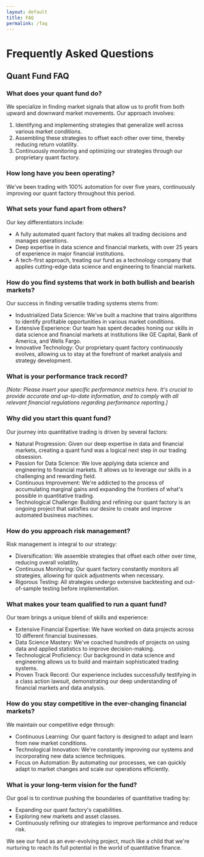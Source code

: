 ```yaml
---
layout: default
title: FAQ
permalink: /faq
---
```


<div class="faq-container">
  <h1>Frequently Asked Questions</h1>

  <h2>Quant Fund FAQ</h2>

  <h3>What does your quant fund do?</h3>
  <p>We specialize in finding market signals that allow us to profit from both upward and downward market movements. Our approach involves:</p>
  <ol>
    <li>Identifying and implementing strategies that generalize well across various market conditions.</li>
    <li>Assembling these strategies to offset each other over time, thereby reducing return volatility.</li>
    <li>Continuously monitoring and optimizing our strategies through our proprietary quant factory.</li>
  </ol>

  <h3>How long have you been operating?</h3>
  <p>We've been trading with 100% automation for over five years, continuously improving our quant factory throughout this period.</p>

  <h3>What sets your fund apart from others?</h3>
  <p>Our key differentiators include:</p>
  <ul>
    <li>A fully automated quant factory that makes all trading decisions and manages operations.</li>
    <li>Deep expertise in data science and financial markets, with over 25 years of experience in major financial institutions.</li>
    <li>A tech-first approach, treating our fund as a technology company that applies cutting-edge data science and engineering to financial markets.</li>
  </ul>

  <h3>How do you find systems that work in both bullish and bearish markets?</h3>
  <p>Our success in finding versatile trading systems stems from:</p>
  <ul>
    <li>Industrialized Data Science: We've built a machine that trains algorithms to identify profitable opportunities in various market conditions.</li>
    <li>Extensive Experience: Our team has spent decades honing our skills in data science and financial markets at institutions like GE Capital, Bank of America, and Wells Fargo.</li>
    <li>Innovative Technology: Our proprietary quant factory continuously evolves, allowing us to stay at the forefront of market analysis and strategy development.</li>
  </ul>

  <h3>What is your performance track record?</h3>
  <p><em>[Note: Please insert your specific performance metrics here. It's crucial to provide accurate and up-to-date information, and to comply with all relevant financial regulations regarding performance reporting.]</em></p>

  <h3>Why did you start this quant fund?</h3>
  <p>Our journey into quantitative trading is driven by several factors:</p>
  <ul>
    <li>Natural Progression: Given our deep expertise in data and financial markets, creating a quant fund was a logical next step in our trading obsession.</li>
    <li>Passion for Data Science: We love applying data science and engineering to financial markets. It allows us to leverage our skills in a challenging and rewarding field.</li>
    <li>Continuous Improvement: We're addicted to the process of accumulating marginal gains and expanding the frontiers of what's possible in quantitative trading.</li>
    <li>Technological Challenge: Building and refining our quant factory is an ongoing project that satisfies our desire to create and improve automated business machines.</li>
  </ul>

  <h3>How do you approach risk management?</h3>
  <p>Risk management is integral to our strategy:</p>
  <ul>
    <li>Diversification: We assemble strategies that offset each other over time, reducing overall volatility.</li>
    <li>Continuous Monitoring: Our quant factory constantly monitors all strategies, allowing for quick adjustments when necessary.</li>
    <li>Rigorous Testing: All strategies undergo extensive backtesting and out-of-sample testing before implementation.</li>
  </ul>

  <h3>What makes your team qualified to run a quant fund?</h3>
  <p>Our team brings a unique blend of skills and experience:</p>
  <ul>
    <li>Extensive Financial Expertise: We have worked on data projects across 10 different financial businesses.</li>
    <li>Data Science Mastery: We've coached hundreds of projects on using data and applied statistics to improve decision-making.</li>
    <li>Technological Proficiency: Our background in data science and engineering allows us to build and maintain sophisticated trading systems.</li>
    <li>Proven Track Record: Our experience includes successfully testifying in a class action lawsuit, demonstrating our deep understanding of financial markets and data analysis.</li>
  </ul>

  <h3>How do you stay competitive in the ever-changing financial markets?</h3>
  <p>We maintain our competitive edge through:</p>
  <ul>
    <li>Continuous Learning: Our quant factory is designed to adapt and learn from new market conditions.</li>
    <li>Technological Innovation: We're constantly improving our systems and incorporating new data science techniques.</li>
    <li>Focus on Automation: By automating our processes, we can quickly adapt to market changes and scale our operations efficiently.</li>
  </ul>

  <h3>What is your long-term vision for the fund?</h3>
  <p>Our goal is to continue pushing the boundaries of quantitative trading by:</p>
  <ul>
    <li>Expanding our quant factory's capabilities.</li>
    <li>Exploring new markets and asset classes.</li>
    <li>Continuously refining our strategies to improve performance and reduce risk.</li>
  </ul>
  <p>We see our fund as an ever-evolving project, much like a child that we're nurturing to reach its full potential in the world of quantitative finance.</p>
</div>
